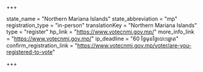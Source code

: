 +++

state_name = "Northern Mariana Islands"
state_abbreviation = "mp"
registration_type = "in-person"
translationKey = "Northern Mariana Islands"
type = "register"
hp_link = "https://www.votecnmi.gov.mp/"
more_info_link = "https://www.votecnmi.gov.mp/"
ip_deadline = "60 ថ្ងៃមុនថ្ងៃបោះឆ្នោត"
confirm_registration_link = "https://www.votecnmi.gov.mp/voter/are-you-registered-to-vote"

+++